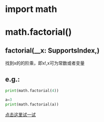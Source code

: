 # import math
# math.factorial()
## factorial(__x: SupportsIndex,) 
找到x的的阶乘，即x!,x可为常数或者变量

## e.g.:
```python
print(math.factorial(4)) 
```
```python
a=3
print(math.factorial(a))
```
[点击这里试一试](https://gyxqq-crispy-bassoon-979qvpq9jgpcpxg6.github.dev/)